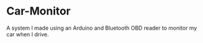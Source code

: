 # Car-Monitor
A system I made using an Arduino and Bluetooth OBD reader to monitor my car when I drive.
